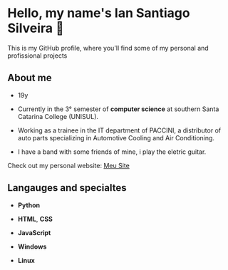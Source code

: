# Hello, my name's Ian Santiago Silveira 🤟

This is my GitHub profile, where you'll find some of my personal and profissional projects

## About me

- 19y

- Currently in the 3° semester of **computer science** at southern Santa Catarina College (UNISUL).

- Working as a trainee in the IT department of PACCINI, a distributor of auto parts specializing in Automotive Cooling and Air Conditioning.

- I have a band with some friends of mine, i  play the eletric guitar.

Check out my personal website: [Meu Site](https://www.linkedin.com/in/ian-santiago-silveira-9a27b12b7/)

## Langauges and specialtes

- **Python** 

- **HTML**, **CSS**

- **JavaScript**

- **Windows**

- **Linux**

